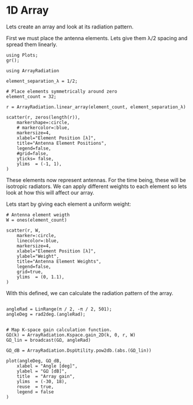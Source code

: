 # 1D Array

Lets create an array and look at its radiation pattern.

First we must place the antenna elements. Lets give them λ/2 spacing and spread them linearly.

``` @example StaticArray
using Plots;
gr();

using ArrayRadiation

element_separation_λ = 1/2;

# Place elements symmetrically around zero
element_count = 32;

r = ArrayRadiation.linear_array(element_count, element_separation_λ)

scatter(r, zeros(length(r)), 
    markershape=:circle, 
    # markercolor=:blue, 
    markersize=4, 
    xlabel="Element Position [λ]", 
    title="Antenna Element Positions", 
    legend=false, 
    #grid=false,
    yticks= false,
    ylims  = (-1, 1),
)
```

These elements now represent antennas. For the time being, these will be isotropic radiators.
We can apply different weights to each element so lets look at how this will affect our array.

Lets start by giving each element a uniform weight:

``` @example StaticArray
# Antenna element weigth
W = ones(element_count)

scatter(r, W, 
    marker=:circle, 
    linecolor=:blue, 
    markersize=4, 
    xlabel="Element Position [λ]", 
    ylabel="Weight", 
    title="Antenna Element Weights", 
    legend=false, 
    grid=true,
    ylims  = (0, 1.1),
)
```

With this defined, we can calculate the radiation pattern of the array.

``` @example StaticArray

angleRad = LinRange(π / 2, -π / 2, 501);
angleDeg = rad2deg.(angleRad);


# Map K-space gain calculation function.
GΩ(k) = ArrayRadiation.Kspace.gain_2D(k, 0, r, W)
GΩ_lin = broadcast(GΩ, angleRad)

GΩ_dB = ArrayRadiation.DspUtility.pow2db.(abs.(GΩ_lin))

plot(angleDeg, GΩ_dB,
    xlabel = "Angle [deg]",
    ylabel = "GΩ [dB]",
    title  = "Array gain",
    ylims  = (-30, 18),
    reuse  = true,
    legend = false
)

```
